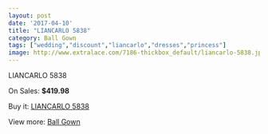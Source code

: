 ```yaml
---
layout: post
date: '2017-04-10'
title: "LIANCARLO 5838"
category: Ball Gown
tags: ["wedding","discount","liancarlo","dresses","princess"]
image: http://www.extralace.com/7186-thickbox_default/liancarlo-5838.jpg
---
```

LIANCARLO 5838

On Sales: **$419.98**
<a href="https://www.extralace.com/ball-gown/3400-liancarlo-5838.html"><amp-img layout="responsive" width="600" height="600" src="//www.extralace.com/7186-thickbox_default/liancarlo-5838.jpg" alt="LIANCARLO 5838 0" /></a>
<a href="https://www.extralace.com/ball-gown/3400-liancarlo-5838.html"><amp-img layout="responsive" width="600" height="600" src="//www.extralace.com/7187-thickbox_default/liancarlo-5838.jpg" alt="LIANCARLO 5838 1" /></a>

Buy it: [LIANCARLO 5838](https://www.extralace.com/ball-gown/3400-liancarlo-5838.html "LIANCARLO 5838")

View more: [Ball Gown](https://www.extralace.com/3-ball-gown "Ball Gown")